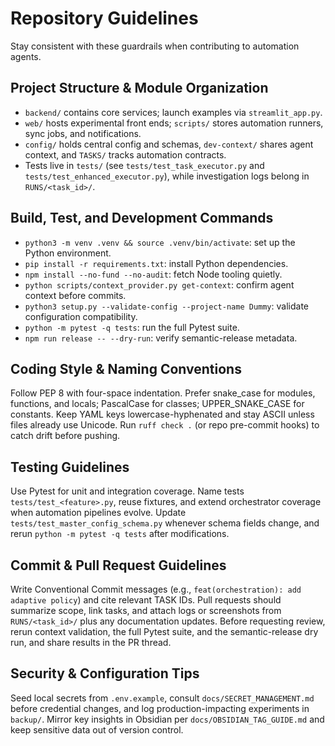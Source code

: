 # Repository Guidelines

Stay consistent with these guardrails when contributing to automation agents.

## Project Structure & Module Organization
- `backend/` contains core services; launch examples via `streamlit_app.py`.
- `web/` hosts experimental front ends; `scripts/` stores automation runners, sync jobs, and notifications.
- `config/` holds central config and schemas, `dev-context/` shares agent context, and `TASKS/` tracks automation contracts.
- Tests live in `tests/` (see `tests/test_task_executor.py` and `tests/test_enhanced_executor.py`), while investigation logs belong in `RUNS/<task_id>/`.

## Build, Test, and Development Commands
- `python3 -m venv .venv && source .venv/bin/activate`: set up the Python environment.
- `pip install -r requirements.txt`: install Python dependencies.
- `npm install --no-fund --no-audit`: fetch Node tooling quietly.
- `python scripts/context_provider.py get-context`: confirm agent context before commits.
- `python3 setup.py --validate-config --project-name Dummy`: validate configuration compatibility.
- `python -m pytest -q tests`: run the full Pytest suite.
- `npm run release -- --dry-run`: verify semantic-release metadata.

## Coding Style & Naming Conventions
Follow PEP 8 with four-space indentation. Prefer snake_case for modules, functions, and locals; PascalCase for classes; UPPER_SNAKE_CASE for constants. Keep YAML keys lowercase-hyphenated and stay ASCII unless files already use Unicode. Run `ruff check .` (or repo pre-commit hooks) to catch drift before pushing.

## Testing Guidelines
Use Pytest for unit and integration coverage. Name tests `tests/test_<feature>.py`, reuse fixtures, and extend orchestrator coverage when automation pipelines evolve. Update `tests/test_master_config_schema.py` whenever schema fields change, and rerun `python -m pytest -q tests` after modifications.

## Commit & Pull Request Guidelines
Write Conventional Commit messages (e.g., `feat(orchestration): add adaptive policy`) and cite relevant TASK IDs. Pull requests should summarize scope, link tasks, and attach logs or screenshots from `RUNS/<task_id>/` plus any documentation updates. Before requesting review, rerun context validation, the full Pytest suite, and the semantic-release dry run, and share results in the PR thread.

## Security & Configuration Tips
Seed local secrets from `.env.example`, consult `docs/SECRET_MANAGEMENT.md` before credential changes, and log production-impacting experiments in `backup/`. Mirror key insights in Obsidian per `docs/OBSIDIAN_TAG_GUIDE.md` and keep sensitive data out of version control.
